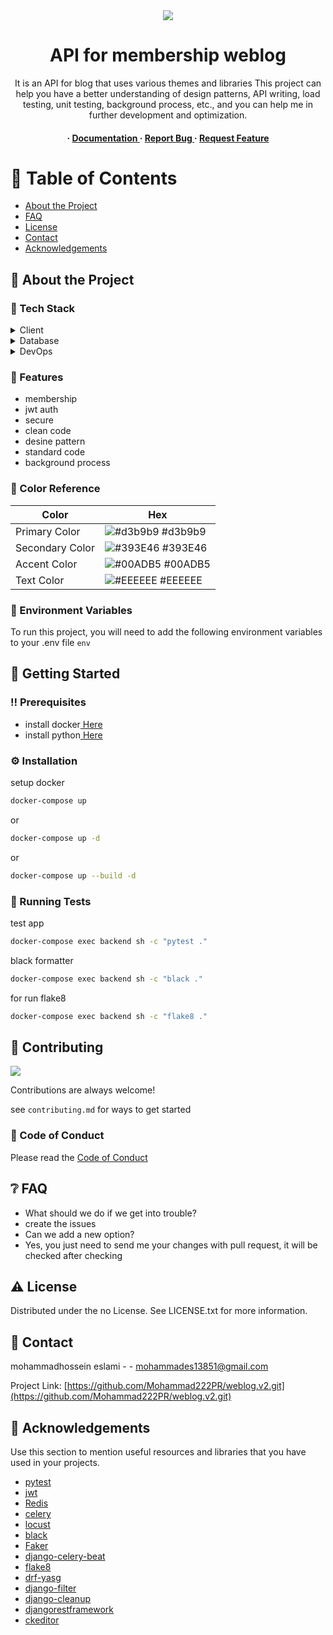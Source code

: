 <div align='center'>

<img src=https://cdn.buymeacoffee.com/uploads/cover_images/2024/01/elyCMdCeBEB8jMsEKzkFjYwii5kkfcZtDhw50Evf.png@1950w_0e.webp  />

<h1>API for membership weblog</h1>
<p>It is an API for blog that uses various themes and libraries This project can help you have a better understanding of design patterns, API writing, load testing, unit testing, background process, etc., and you can help me in further development and optimization.</p>

<h4> <span> · </span> <a href="https://github.com/Mohammad222PR/weblog.v2/blob/master/README.md"> Documentation </a> <span> · </span> <a href="https://github.com/Mohammad222PR/weblog.v2/issues"> Report Bug </a> <span> · </span> <a href="https://github.com/Mohammad222PR/weblog.v2/issues"> Request Feature </a> </h4>


</div>

# :notebook_with_decorative_cover: Table of Contents

- [About the Project](#star2-about-the-project)
- [FAQ](#grey_question-faq)
- [License](#warning-license)
- [Contact](#handshake-contact)
- [Acknowledgements](#gem-acknowledgements)


## :star2: About the Project
### :space_invader: Tech Stack
<details> <summary>Client</summary> <ul>
<li><a href="https://www.djangoproject.com/">Django</a></li>
<li><a href="https://docs.celeryq.dev/en/stable/index.html">celery</a></li>
<li><a href="https://www.python.org/">python</a></li>
</ul> </details>
<details> <summary>Database</summary> <ul>
<li><a href="">sqlite3</a></li>
<li><a href="">redis</a></li>
</ul> </details>
<details> <summary>DevOps</summary> <ul>
<li><a href="">Docker</a></li>
<li><a href="">Nginx</a></li>
<li><a href="">Guincorn</a></li>
<li><a href="">Github Action</a></li>
</ul> </details>

### :dart: Features
- membership
- jwt auth
- secure
- clean code
- desine pattern
- standard code
- background process


### :art: Color Reference
| Color | Hex |
| --------------- | ---------------------------------------------------------------- |
| Primary Color | ![#d3b9b9](https://via.placeholder.com/10/d3b9b9?text=+) #d3b9b9 |
| Secondary Color | ![#393E46](https://via.placeholder.com/10/393E46?text=+) #393E46 |
| Accent Color | ![#00ADB5](https://via.placeholder.com/10/00ADB5?text=+) #00ADB5 |
| Text Color | ![#EEEEEE](https://via.placeholder.com/10/EEEEEE?text=+) #EEEEEE |

### :key: Environment Variables
To run this project, you will need to add the following environment variables to your .env file
`env`



## :toolbox: Getting Started

### :bangbang: Prerequisites

- install docker<a href="https://www.bing.com/ck/a?!&&p=14926b22282458a5JmltdHM9MTcwNDkzMTIwMCZpZ3VpZD0zNWFiOGNkZC0xNTdjLTY0ZWQtMWFhNy05ZTAzMTRhZTY1YzcmaW5zaWQ9NTE2MA&ptn=3&ver=2&hsh=3&fclid=35ab8cdd-157c-64ed-1aa7-9e0314ae65c7&psq=docker+install&u=a1aHR0cHM6Ly9kb2NzLmRvY2tlci5jb20vZW5naW5lL2luc3RhbGwv&ntb=1"> Here</a>
- install python<a href="https://peps.python.org/pep-0664/"> Here</a>


### :gear: Installation

setup docker
```bash
docker-compose up
```
or
```bash
docker-compose up -d
```
or
```bash
docker-compose up --build -d
```


### :test_tube: Running Tests

test app
```bash
docker-compose exec backend sh -c "pytest ."
```
black formatter
```bash
docker-compose exec backend sh -c "black ."
```
for run flake8
```bash
docker-compose exec backend sh -c "flake8 ."
```


## :wave: Contributing

<a href="https://github.com/Mohammad222PR/weblog.v2.git/graphs/contributors"> <img src="https://contrib.rocks/image?repo=Louis3797/awesome-readme-template" /> </a>

Contributions are always welcome!

see `contributing.md` for ways to get started

### :scroll: Code of Conduct

Please read the [Code of Conduct](https://github.com/Mohammad222PR/weblog.v2.git/blob/master/CODE_OF_CONDUCT.md)

## :grey_question: FAQ

- What should we do if we get into trouble?
- create the issues
- Can we add a new option?
- Yes, you just need to send me your changes with pull request, it will be checked after checking


## :warning: License

Distributed under the no License. See LICENSE.txt for more information.

## :handshake: Contact

mohammadhossein eslami - - mohammades13851@gmail.com

Project Link: [https://github.com/Mohammad222PR/weblog.v2.git](https://github.com/Mohammad222PR/weblog.v2.git)

## :gem: Acknowledgements

Use this section to mention useful resources and libraries that you have used in your projects.

- [pytest]()
- [jwt]()
- [Redis]()
- [celery]()
- [locust]()
- [black]()
- [Faker]()
- [django-celery-beat]()
- [flake8]()
- [drf-yasg]()
- [django-filter]()
- [django-cleanup]()
- [djangorestframework]()
- [ckeditor]()
